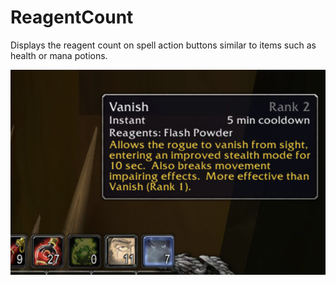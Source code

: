 # ReagentCount
Displays the reagent count on spell action buttons similar to items such as health or mana potions.

![Screenshot: Rogue - Vanish](/screenshots/rogue-vanish.png)
